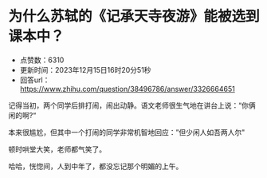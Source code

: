 # 为什么苏轼的《记承天寺夜游》能被选到课本中？
- 点赞数：6310
- 更新时间：2023年12月15日16时20分51秒
- 回答url：https://www.zhihu.com/question/38496786/answer/3326664651
<body>
 <p data-pid="8-CjgoQN">记得当初，两个同学后排打闹，闹出动静。语文老师很生气地在讲台上说：“你俩闲的啊?“</p>
 <p data-pid="BwLK7YtT">本来很尴尬，但其中一个打闹的同学非常机智地回应：”但少闲人如吾两人尔"</p>
 <p data-pid="yBaF1wRP">顿时哄堂大笑，老师都气笑了。</p>
 <p data-pid="lFkOtL1v">哈哈，恍惚间，人到中年了，都没忘记那个明媚的上午。</p>
</body>
